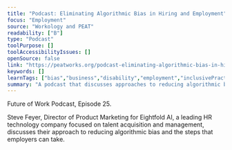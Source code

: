 ```yaml
---
title: "Podcast: Eliminating Algorithmic Bias in Hiring and Employment"
focus: "Employment"
source: "Workology and PEAT"
readability: ["B"]
type: "Podcast"
toolPurpose: []
toolAccessibilityIssues: []
openSource: false
link: "https://peatworks.org/podcast-eliminating-algorithmic-bias-in-hiring-and-employment/"
keywords: []
learnTags: ["bias","business","disability","employment","inclusivePractice","solution"]
summary: "A podcast that discusses approaches to reducing algorithmic bias in HR practices and the steps employers can take. "
---
```

Future of Work Podcast, Episode 25.

Steve Feyer, Director of Product Marketing for Eightfold AI, a leading HR technology company focused on talent acquisition and management, discusses their approach to reducing algorithmic bias and the steps that employers can take.
